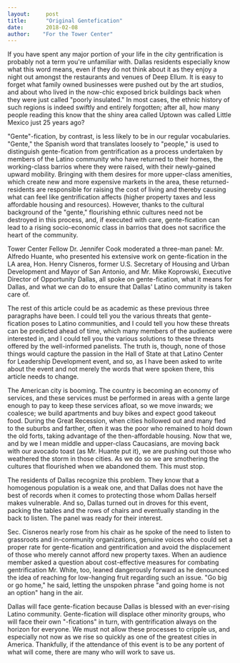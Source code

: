 ```yaml
---
layout:     post
title:      "Original Gentefication"
date:       2018-02-08
author:    "For the Tower Center"
---
```


If you have spent any major portion of your life in the city gentrification is probably not a term you're unfamiliar with. Dallas residents especially know what this word means, even if they do not think about it as they enjoy a night out amongst the restaurants and venues of Deep Ellum. It is easy to forget what family owned businesses were pushed out by the art studios, and about who lived in the now-chic exposed brick buildings back when they were just called "poorly insulated." In most cases, the ethnic history of such regions is indeed swiftly and entirely forgotten; after all, how many people reading this know that the shiny area called Uptown was called Little Mexico just 25 years ago?

"Gente"-fication, by contrast, is less likely to be in our regular vocabularies. "Gente," the Spanish word that translates loosely to "people," is used to distinguish gente-fication from gentrification as a process undertaken by members of the Latino community who have returned to their homes, the working-class barrios where they were raised, with their newly-gained upward mobility. Bringing with them desires for more upper-class amenities, which create new and more expensive markets in the area, these returned-residents are responsible for raising the cost of living and thereby causing what can feel like gentrification affects (higher property taxes and less affordable housing and resources). However, thanks to the cultural background of the "gente," flourishing ethnic cultures need not be destroyed in this process, and, if executed with care, gente-fication can lead to a rising socio-economic class in barrios that does not sacrifice the heart of the community. 

Tower Center Fellow Dr. Jennifer Cook moderated a three-man panel: Mr. Alfredo Huante, who presented his extensive work on gente-fication in the LA area, Hon. Henry Cisneros, former U.S. Secretary of Housing and Urban Development and Mayor of San Antonio, and Mr. Mike Koprowski, Executive Director of Opportunity Dallas, all spoke on gente-fication, what it means for Dallas, and what we can do to ensure that Dallas' Latino community is taken care of. 

The rest of this article could be as academic as these previous three paragraphs have been. I could tell you the various threats that gente-fication poses to Latino communities, and I could tell you how these threats can be predicted ahead of time, which many members of the audience were interested in, and I could tell you the various solutions to these threats offered by the well-informed panelists. The truth is, though, none of those things would capture the passion in the Hall of State at that Latino Center for Leadership Development event, and so, as I have been asked to write about the event and not merely the words that were spoken there, this article needs to change. 

The American city is booming. The country is becoming an economy of services, and these services must be performed in areas with a gente large enough to pay to keep these services afloat, so we move inwards; we coalesce; we build apartments and buy bikes and expect good takeout food. During the Great Recession, when cities hollowed out and many fled to the suburbs and farther, often it was the poor who remained to hold down the old forts, taking advantage of the then-affordable housing. Now that we, and by we I mean middle and upper-class Caucasians, are moving back with our avocado toast (as Mr. Huante put it), we are pushing out those who weathered the storm in those cities. As we do so we are smothering the cultures that flourished when we abandoned them. This must stop. 

The residents of Dallas recognize this problem. They know that a homogenous population is a weak one, and that Dallas does not have the best of records when it comes to protecting those whom Dallas herself makes vulnerable. And so, Dallas turned out in droves for this event, packing the tables and the rows of chairs and eventually standing in the back to listen. The panel was ready for their interest. 

Sec. Cisneros nearly rose from his chair as he spoke of the need to listen to grassroots and in-community organizations, genuine voices who could set a proper rate for gente-fication and gentrification and avoid the displacement of those who merely cannot afford new property taxes. When an audience member asked a question about cost-effective measures for combating gentrification Mr. White, too, leaned dangerously forward as he denounced the idea of reaching for low-hanging fruit regarding such an issue. "Go big or go home," he said, letting the unspoken phrase "and going home is not an option" hang in the air.

Dallas will face gente-fication because Dallas is blessed with an ever-rising Latino community. Gente-fication will displace other minority groups, who will face their own "-fications" in turn, with gentrification always on the horizon for everyone. We must not allow these processes to cripple us, and especially not now as we rise so quickly as one of the greatest cities in America. Thankfully, if the attendance of this event is to be any portent of what will come, there are many who will work to save us. 